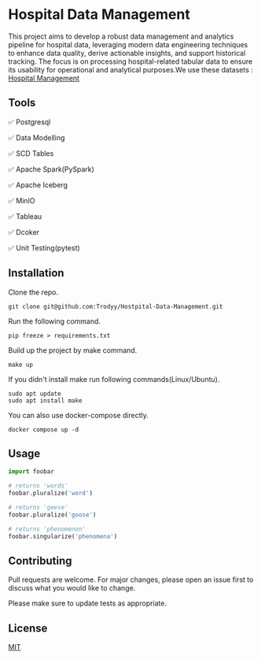 # Hospital Data Management

This project aims to develop a robust data management and analytics pipeline for hospital data, leveraging modern data engineering techniques to enhance data quality, derive actionable insights, and support historical tracking. The focus is on processing hospital-related tabular data to ensure its usability for operational and analytical purposes.We use these datasets : [Hospital Management](https://www.kaggle.com/datasets/kanakbaghel/hospital-management-dataset)



## Tools

✅ Postgresql

✅ Data Modelling

✅ SCD Tables

✅ Apache Spark(PySpark)

✅ Apache Iceberg

✅ MinIO

✅ Tableau

✅ Dcoker

✅ Unit Testing(pytest)
## Installation

Clone the repo.
```
git clone git@github.com:Trodyy/Hostpital-Data-Management.git
```
Run the following command.
```
pip freeze > requirements.txt
```
Build up the project by make command.
```
make up
```
If you didn't install make run following commands(Linux/Ubuntu).
```
sudo apt update
sudo apt install make
```
You can also use docker-compose directly.
```
docker compose up -d
```


## Usage

```python
import foobar

# returns 'words'
foobar.pluralize('word')

# returns 'geese'
foobar.pluralize('goose')

# returns 'phenomenon'
foobar.singularize('phenomena')
```

## Contributing

Pull requests are welcome. For major changes, please open an issue first
to discuss what you would like to change.

Please make sure to update tests as appropriate.

## License

[MIT](https://choosealicense.com/licenses/mit/)
